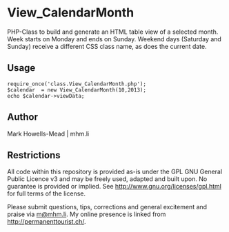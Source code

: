 View_CalendarMonth
==================

PHP-Class to build and generate an HTML table view of a selected month.
Week starts on Monday and ends on Sunday. Weekend days (Saturday and
Sunday) receive a different CSS class name, as does the current date.

Usage
-----

    require_once('class.View_CalendarMonth.php');
    $calendar  = new View_CalendarMonth(10,2013);
    echo $calendar->viewData;

Author
-----
Mark Howells-Mead | mhm.li

Restrictions
------------
All code within this repository is provided as-is under the GPL GNU General Public Licence v3 and may be freely used, adapted and built upon. No guarantee is provided or implied. See http://www.gnu.org/licenses/gpl.html for full terms of the license.

Please submit questions, tips, corrections and general excitement and praise via m@mhm.li. My online presence is linked from http://permanenttourist.ch/.